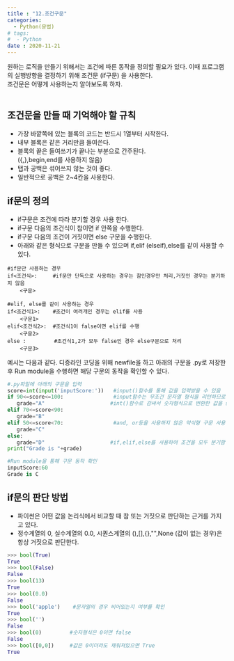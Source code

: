 ```yaml
---
title : "12.조건구문"
categories:
  - Python(문법)
# tags:
#  - Python
date : 2020-11-21
---
```


원하는 로직을 만들기 위해서는 조건에 따른 동작을 정의할 필요가 있다. 이때 프로그램의 실행방향을 결정하기 위해 조건문 (if구문) 을 사용한다.  
조건문은 어떻게 사용하는지 알아보도록 하자.  
<br>

조건문을 만들 때 기억해야 할 규칙 
---
- 가장 바깥쪽에 있는 블록의 코드는 반드시 1열부터 시작한다.  
- 내부 블록은 같은 거리만큼 들여쓴다.  
- 블록의 끝은 들여쓰기가 끝나는 부분으로 간주된다.  
  ({,},begin,end를 사용하지 않음)
- 탭과 공백은 섞어쓰지 않는 것이 좋다.  
- 일반적으로 공백은 2~4칸을 사용한다.  

if문의 정의 
---
- if구문은 조건에 따라 분기할 경우 사용 한다.  
- if구문 다음의 조건식이 참이면 if 안쪽을 수행한다. 
- if구문 다음의 조건이 거짓이면 else 구문을 수행한다. 
- 아래와 같은 형식으로 구문을 만들 수 있으며 if,elif (elseif),else를 같이 사용할 수 있다. 

```
#if문만 사용하는 경우
if<조건식>:     #if문만 단독으로 사용하는 경우는 참인경우만 처리,거짓인 경우는 분기하지 않음
    <구문>
    
#elif, else를 같이 사용하는 경우
if<조건식1>:    #조건이 여러개인 경우는 elif를 사용  
    <구문1>
elif<조건식2>:  #조건식1이 false이면 elif를 수행 
    <구문2>
else :         #조건식1,2가 모두 false인 경우 else구문으로 처리
    <구문3>
```
예시는 다음과 같다. 디증라인 코딩을 위해 newfile을 하고 아래의 구문을 .py로 저장한 후 Run module을 수행하면 해당 구문의 동작을 확인할 수 있다.   

 ```python
#.py파일에 아래의 구문을 입력
score=int(input('inputScore:'))   #input()함수를 통해 값을 입력받을 수 있음 
if 90<=score<=100:                #input함수는 무조건 문자열 형식을 리턴하므로 
    grade="A"                     #int()함수로 감싸서 숫자형식으로 변환한 값을 score에 저장해야 한다.  
elif 70<=score<90:
    grade="B"                     
elif 50<=score<70:                #and, or등을 사용하지 않은 약식형 구문 사용 
    grade="C"
else:
    grade="D"                     #if,elif,else를 사용하여 조건을 모두 분기함
print("Grade is "+grade)    

#Run module을 통해 구문 동작 확인 
inputScore:60
Grade is C

```

if문의 판단 방법 
---

- 파이썬은 어떤 값을 논리식에서 비교할 때 참 또는 거짓으로 판단하는 근거를 가지고 있다.  
- 정수계열의 0, 실수계열의 0.0, 시퀀스계열의 (),[],{},"",None (값이 없는 경우)은 항상 거짓으로 판단한다.  

```python
>>> bool(True)
True
>>> bool(False)
False
>>> bool(13)
True
>>> bool(0.0)
False
>>> bool('apple')    #문자열의 경우 비어있는지 여부를 확인
True
>>> bool('')
False
>>> bool(0)         #숫자형식은 0이면 false
False
>>> bool([0,0])     #값은 0이더라도 채워져있으면 True 
True
```

